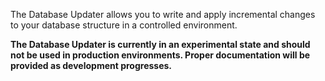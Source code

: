 The Database Updater allows you to write and apply incremental changes to your database structure in a controlled environment.

**The Database Updater is currently in an experimental state and should not be used in production environments. Proper documentation will be provided as development progresses.**
